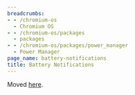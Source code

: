 ```yaml
---
breadcrumbs:
- - /chromium-os
  - Chromium OS
- - /chromium-os/packages
  - packages
- - /chromium-os/packages/power_manager
  - Power Manager
page_name: battery-notifications
title: Battery Notifications
---
```


Moved
[here](https://chromium.googlesource.com/chromiumos/platform2/+/master/power_manager/docs/battery_notifications.md).